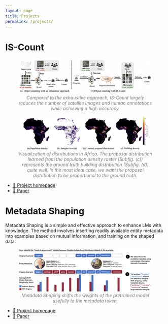 ```yaml
---
layout: page
title: Projects
permalink: /projects/
---
```

# IS-Count

<figure>
  <img src="https://raw.githubusercontent.com/jesscel/jesscel.github.io/master/assets/projects/is_count/pipeline.png" alt="IS-Count pipeline">
  <figcaption style="text-align: center; color: #808080;"><em>Compared to the exhaustive approach, IS-Count largely reduces the number of satellite images and human annotations while achieving a high accuracy.</em></figcaption>
</figure>

<figure>
  <img src="https://raw.githubusercontent.com/jesscel/jesscel.github.io/master/assets/projects/is_count/visualization.jpg" alt="Visualization">
  <figcaption style="text-align: center; color: #808080;"><em>Visualization of distributions in Africa. The proposal distribution learned from the population density raster (Subfig. (c)) represents the ground truth building distribution (Subfig. (d)) quite well. In the most ideal case, we want the proposal distribution to be proportional to the ground truth.</em></figcaption>
</figure>

* [🧩 Project homepage](https://is-count.github.io/)
* [📃 Paper](https://arxiv.org/pdf/2112.09126.pdf)

<!-- IS-Count: Large-scale Object Counting from Satellite Images with Covariate-based Importance Sampling. 
Chenlin Meng*, **Enci Liu\***, Willie Neiswanger, Jiaming Song, Marshall Burke, David B. Lobell, Stefano Ermon. 
In Proc. 36th AAAI Conference on Artificial Intelligence, (AAAI 2022). -->

# Metadata Shaping

Metadata Shaping is a simple and effective approach to enhance LMs with knowledge. The method involves inserting readily available entity metadata into examples based on mutual information, and training on the shaped data. 

<figure>
  <img src="https://raw.githubusercontent.com/jesscel/jesscel.github.io/master/assets/projects/metadata_shaping/shaping_main.png" alt="Metadata Shaping">
  <figcaption style="text-align: center; color: #808080;"><em>Metadata Shaping shifts the weights of the pretrained model usefully to the metadata token.</em></figcaption>
</figure>


* [🧩 Project homepage](https://github.com/simran-arora/metadatashaping)
* [📃 Paper](https://aclanthology.org/2022.findings-acl.137.pdf)

<!-- Metadata Shaping: Natural Language Annotations for the Tail
Simran Arora, Sen Wu, **Enci Liu\***, and Christopher Ré. 
In Findings of ACL 2022. -->